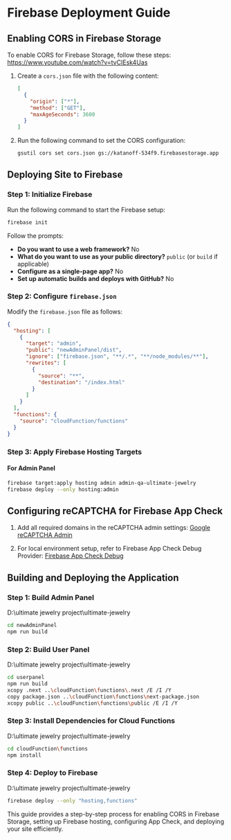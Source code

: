 # Firebase Deployment Guide

## Enabling CORS in Firebase Storage

To enable CORS for Firebase Storage, follow these steps:
https://www.youtube.com/watch?v=tvCIEsk4Uas

1. Create a `cors.json` file with the following content:

   ```json
   [
     {
       "origin": ["*"],
       "method": ["GET"],
       "maxAgeSeconds": 3600
     }
   ]
   ```

2. Run the following command to set the CORS configuration:
   ```sh
   gsutil cors set cors.json gs://katanoff-534f9.firebasestorage.app
   ```

## Deploying Site to Firebase

### Step 1: Initialize Firebase

Run the following command to start the Firebase setup:

```sh
firebase init
```

Follow the prompts:

- **Do you want to use a web framework?** No
- **What do you want to use as your public directory?** `public` (or `build` if applicable)
- **Configure as a single-page app?** No
- **Set up automatic builds and deploys with GitHub?** No

### Step 2: Configure `firebase.json`

Modify the `firebase.json` file as follows:

```json
{
  "hosting": [
    {
      "target": "admin",
      "public": "newAdminPanel/dist",
      "ignore": ["firebase.json", "**/.*", "**/node_modules/**"],
      "rewrites": [
        {
          "source": "**",
          "destination": "/index.html"
        }
      ]
    }
  ],
  "functions": {
    "source": "cloudFunction/functions"
  }
}
```

### Step 3: Apply Firebase Hosting Targets

#### For Admin Panel

```sh
firebase target:apply hosting admin admin-qa-ultimate-jewelry
firebase deploy --only hosting:admin
```

## Configuring reCAPTCHA for Firebase App Check

1. Add all required domains in the reCAPTCHA admin settings:
   [Google reCAPTCHA Admin](https://www.google.com/recaptcha/admin/site/702004182/settings)

2. For local environment setup, refer to Firebase App Check Debug Provider:
   [Firebase App Check Debug](https://firebase.google.com/docs/app-check/web/debug-provider?authuser=0#web-modular-api)

## Building and Deploying the Application

### Step 1: Build Admin Panel

D:\ultimate jewelry project\ultimate-jewelry

```sh
cd newAdminPanel
npm run build
```

### Step 2: Build User Panel

D:\ultimate jewelry project\ultimate-jewelry

```sh
cd userpanel
npm run build
xcopy .next ..\cloudFunction\functions\.next /E /I /Y
copy package.json ..\cloudFunction\functions\next-package.json
xcopy public ..\cloudFunction\functions\public /E /I /Y
```

### Step 3: Install Dependencies for Cloud Functions

D:\ultimate jewelry project\ultimate-jewelry

```sh
cd cloudFunction\functions
npm install
```

### Step 4: Deploy to Firebase

D:\ultimate jewelry project\ultimate-jewelry

```sh
firebase deploy --only "hosting,functions"
```

This guide provides a step-by-step process for enabling CORS in Firebase Storage, setting up Firebase hosting, configuring App Check, and deploying your site efficiently.
